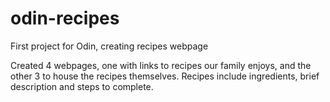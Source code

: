 # odin-recipes

First project for Odin, creating recipes webpage

Created 4 webpages, one with links to recipes our family enjoys, and the other 3 to house the recipes themselves. Recipes include ingredients, brief description and steps to complete.
